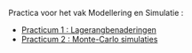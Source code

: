 Practica voor het vak Modellering en Simulatie :

 - [Practicum 1 : Lagerangbenaderingen](practicum_1/report/report.pdf)
 - [Practicum 2 : Monte-Carlo simulaties](practicum_2/report/report.pdf)
